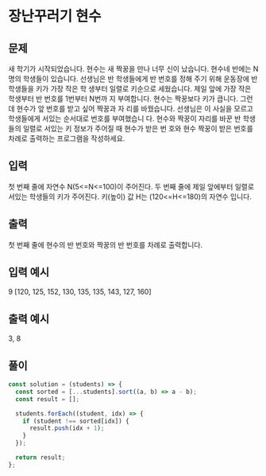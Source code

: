 # 장난꾸러기 현수

## 문제

새 학기가 시작되었습니다. 현수는 새 짝꿍을 만나 너무 신이 났습니다.
현수네 반에는 N명의 학생들이 있습니다.
선생님은 반 학생들에게 반 번호를 정해 주기 위해 운동장에 반 학생들을 키가 가장 작은 학 생부터 일렬로 키순으로 세웠습니다. 제일 앞에 가장 작은 학생부터 반 번호를 1번부터 N번까 지 부여합니다. 현수는 짝꿍보다 키가 큽니다. 그런데 현수가 앞 번호를 받고 싶어 짝꿍과 자 리를 바꿨습니다. 선생님은 이 사실을 모르고 학생들에게 서있는 순서대로 번호를 부여했습니 다.
현수와 짝꿍이 자리를 바꾼 반 학생들의 일렬로 서있는 키 정보가 주어질 때 현수가 받은 번 호와 현수 짝꿍이 받은 번호를 차례로 출력하는 프로그램을 작성하세요.

## 입력

첫 번째 줄에 자연수 N(5<=N<=100)이 주어진다.
두 번째 줄에 제일 앞에부터 일렬로 서있는 학생들의 키가 주어진다. 키(높이) 값 H는 (120<=H<=180)의 자연수 입니다.

## 출력

첫 번째 줄에 현수의 반 번호와 짝꿍의 반 번호를 차례로 출력합니다.

## 입력 예시

9
[120, 125, 152, 130, 135, 135, 143, 127, 160]

## 출력 예시

3, 8

## 풀이

```javascript
const solution = (students) => {
  const sorted = [...students].sort((a, b) => a - b);
  const result = [];

  students.forEach((student, idx) => {
    if (student !== sorted[idx]) {
      result.push(idx + 1);
    }
  });

  return result;
};
```

